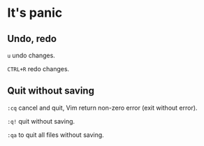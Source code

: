 # It's panic

## Undo, redo

`u` undo changes.

`CTRL+R` redo changes.

## Quit without saving

`:cq` cancel and quit, Vim return non-zero error (exit without error).

`:q!` quit without saving.

`:qa` to quit all files without saving.

